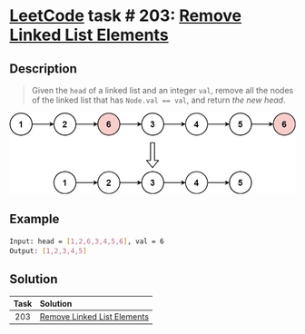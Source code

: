 # [LeetCode][leetcode] task # 203: [Remove Linked List Elements][task]

Description
-----------

> Given the `head` of a linked list and an integer `val`,
> remove all the nodes of the linked list that has `Node.val == val`,
> and return _the new head_.

![list.png](image/list.png)

Example
-------

```sh
Input: head = [1,2,6,3,4,5,6], val = 6
Output: [1,2,3,4,5]
```

Solution
--------

| Task | Solution                                |
|:----:|:----------------------------------------|
| 203  | [Remove Linked List Elements][solution] |


[leetcode]: <http://leetcode.com/>
[task]: <https://leetcode.com/problems/remove-linked-list-elements/>
[solution]: <https://github.com/wellaxis/witalis-jkit/blob/main/module/tasks/src/main/java/com/witalis/jkit/tasks/core/task/leetcode/h3/p203/option/Practice.java>

